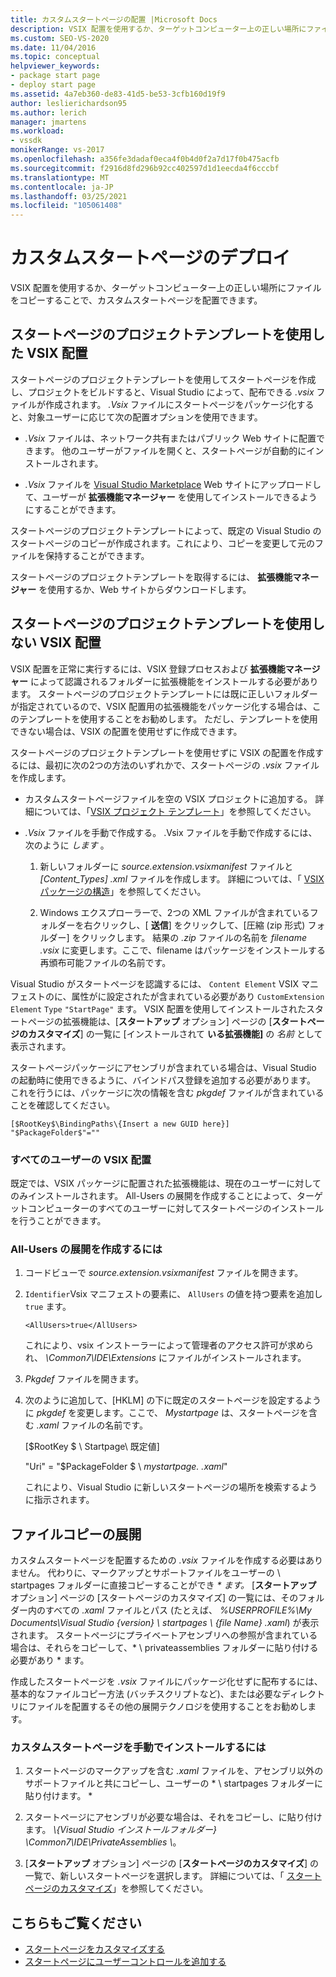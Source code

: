 ```yaml
---
title: カスタムスタートページの配置 |Microsoft Docs
description: VSIX 配置を使用するか、ターゲットコンピューター上の正しい場所にファイルをコピーして、カスタムスタートページを展開する方法について説明します。
ms.custom: SEO-VS-2020
ms.date: 11/04/2016
ms.topic: conceptual
helpviewer_keywords:
- package start page
- deploy start page
ms.assetid: 4a7eb360-de83-41d5-be53-3cfb160d19f9
author: leslierichardson95
ms.author: lerich
manager: jmartens
ms.workload:
- vssdk
monikerRange: vs-2017
ms.openlocfilehash: a356fe3dadaf0eca4f0b4d0f2a7d17f0b475acfb
ms.sourcegitcommit: f2916d8fd296b92cc402597d1d1eecda4f6cccbf
ms.translationtype: MT
ms.contentlocale: ja-JP
ms.lasthandoff: 03/25/2021
ms.locfileid: "105061408"
---
```

# <a name="deploy-custom-start-pages"></a>カスタムスタートページのデプロイ

VSIX 配置を使用するか、ターゲットコンピューター上の正しい場所にファイルをコピーすることで、カスタムスタートページを配置できます。

## <a name="vsix-deployment-by-using-the-start-page-project-template"></a>スタートページのプロジェクトテンプレートを使用した VSIX 配置

スタートページのプロジェクトテンプレートを使用してスタートページを作成し、プロジェクトをビルドすると、Visual Studio によって、配布できる *.vsix* ファイルが作成されます。 *.Vsix* ファイルにスタートページをパッケージ化すると、対象ユーザーに応じて次の配置オプションを使用できます。

- *.Vsix* ファイルは、ネットワーク共有またはパブリック Web サイトに配置できます。 他のユーザーがファイルを開くと、スタートページが自動的にインストールされます。

- *.Vsix* ファイルを [Visual Studio Marketplace](https://marketplace.visualstudio.com/) Web サイトにアップロードして、ユーザーが **拡張機能マネージャー** を使用してインストールできるようにすることができます。

スタートページのプロジェクトテンプレートによって、既定の Visual Studio のスタートページのコピーが作成されます。これにより、コピーを変更して元のファイルを保持することができます。

スタートページのプロジェクトテンプレートを取得するには、 **拡張機能マネージャー** を使用するか、Web サイトからダウンロードします。

## <a name="vsix-deployment-without-using-the-start-page-project-template"></a>スタートページのプロジェクトテンプレートを使用しない VSIX 配置
 VSIX 配置を正常に実行するには、VSIX 登録プロセスおよび **拡張機能マネージャー** によって認識されるフォルダーに拡張機能をインストールする必要があります。 スタートページのプロジェクトテンプレートには既に正しいフォルダーが指定されているので、VSIX 配置用の拡張機能をパッケージ化する場合は、このテンプレートを使用することをお勧めします。 ただし、テンプレートを使用できない場合は、VSIX の配置を使用せずに作成できます。

 スタートページのプロジェクトテンプレートを使用せずに VSIX の配置を作成するには、最初に次の2つの方法のいずれかで、スタートページの *.vsix* ファイルを作成します。

- カスタムスタートページファイルを空の VSIX プロジェクトに追加する。 詳細については、「[VSIX プロジェクト テンプレート](../extensibility/vsix-project-template.md)」を参照してください。

- *.Vsix* ファイルを手動で作成する。 .Vsix ファイルを手動で作成するには、次のように *します* 。

   1. 新しいフォルダーに *source.extension.vsixmanifest* ファイルと *[Content_Types] .xml* ファイルを作成します。 詳細については、「 [VSIX パッケージの構造](../extensibility/anatomy-of-a-vsix-package.md)」を参照してください。

   2. Windows エクスプローラーで、2つの XML ファイルが含まれているフォルダーを右クリックし、[ **送信**] をクリックして、[圧縮 (zip 形式) フォルダー] をクリックします。 結果の *.zip* ファイルの名前を *filename .vsix* に変更します。ここで、filename はパッケージをインストールする再頒布可能ファイルの名前です。

Visual Studio がスタートページを認識するには、 `Content Element` VSIX マニフェストのに、属性がに設定されたが含まれている必要があり `CustomExtension Element` `Type` `"StartPage"` ます。 VSIX 配置を使用してインストールされたスタートページの拡張機能は、[**スタートアップ** オプション] ページの [**スタートページのカスタマイズ**] の一覧に [インストールされて **いる拡張機能]** の *名前* として表示されます。

スタートページパッケージにアセンブリが含まれている場合は、Visual Studio の起動時に使用できるように、バインドパス登録を追加する必要があります。 これを行うには、パッケージに次の情報を含む *pkgdef* ファイルが含まれていることを確認してください。

```
[$RootKey$\BindingPaths\{Insert a new GUID here}]
"$PackageFolder$"=""
```

### <a name="vsix-deployment-for-all-users"></a>すべてのユーザーの VSIX 配置
 既定では、VSIX パッケージに配置された拡張機能は、現在のユーザーに対してのみインストールされます。 All-Users の展開を作成することによって、ターゲットコンピューターのすべてのユーザーに対してスタートページのインストールを行うことができます。

### <a name="to-create-an-all-users-deployment"></a>All-Users の展開を作成するには

1. コードビューで *source.extension.vsixmanifest* ファイルを開きます。

2. `Identifier`Vsix マニフェストの要素に、 `AllUsers` の値を持つ要素を追加し `true` ます。

    ```
    <AllUsers>true</AllUsers>
    ```

     これにより、vsix インストーラーによって管理者のアクセス許可が求められ、 *\Common7\IDE\Extensions* にファイルがインストールされます。

3. *Pkgdef* ファイルを開きます。

4. 次のように追加して、[HKLM] の下に既定のスタートページを設定するように *pkgdef* を変更します。ここで、 *Mystartpage* は、スタートページを含む *.xaml* ファイルの名前です。

     [$RootKey $ \ Startpage\ 既定値]

     "Uri" = "$PackageFolder $ \\ *mystartpage. .xaml*"

     これにより、Visual Studio に新しいスタートページの場所を検索するように指示されます。

## <a name="file-copy-deployment"></a>ファイルコピーの展開
 カスタムスタートページを配置するための *.vsix* ファイルを作成する必要はありません。 代わりに、マークアップとサポートファイルをユーザーの \ startpages フォルダーに直接コピーすることができ <em> \* ます。*</em>* [**スタートアップ** オプション] ページの [スタートページのカスタマイズ] の一覧には、そのフォルダー内のすべての *.xaml* ファイルとパス (たとえば、 *%USERPROFILE%\My Documents\Visual Studio {version} \ startpages \\ {file Name} .xaml*) が表示されます。 スタートページにプライベートアセンブリへの参照が含まれている場合は、それらをコピーして、* \ privateassemblies フォルダーに貼り付ける必要があり \* ます。

 作成したスタートページを *.vsix* ファイルにパッケージ化せずに配布するには、基本的なファイルコピー方法 (バッチスクリプトなど)、または必要なディレクトリにファイルを配置するその他の展開テクノロジを使用することをお勧めします。

### <a name="to-manually-install-a-custom-start-page"></a>カスタムスタートページを手動でインストールするには

1. スタートページのマークアップを含む *.xaml* ファイルを、アセンブリ以外のサポートファイルと共にコピーし、ユーザーの * \ startpages フォルダーに貼り付けます。 \*

2. スタートページにアセンブリが必要な場合は、それをコピーし、に貼り付けます。 *\\{Visual Studio インストールフォルダー} \Common7\IDE\PrivateAssemblies \\*。

3. [**スタートアップ** オプション] ページの [**スタートページのカスタマイズ**] の一覧で、新しいスタートページを選択します。 詳細については、「 [スタートページのカスタマイズ](../ide/customizing-the-start-page-for-visual-studio.md)」を参照してください。

## <a name="see-also"></a>こちらもご覧ください

- [スタートページをカスタマイズする](../ide/customizing-the-start-page-for-visual-studio.md)
- [スタートページにユーザーコントロールを追加する](../extensibility/adding-user-control-to-the-start-page.md)
